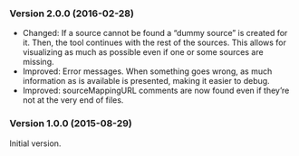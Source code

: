 ### Version 2.0.0 (2016-02-28) ###

- Changed: If a source cannot be found a “dummy source” is created for it. Then,
  the tool continues with the rest of the sources. This allows for visualizing
  as much as possible even if one or some sources are missing.
- Improved: Error messages. When something goes wrong, as much information as is
  available is presented, making it easier to debug.
- Improved: sourceMappingURL comments are now found even if they’re not at the
  very end of files.


### Version 1.0.0 (2015-08-29) ###

Initial version.
